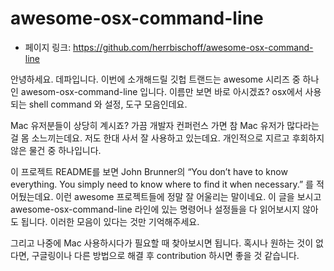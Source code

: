 # awesome-osx-command-line

- 페이지 링크: https://github.com/herrbischoff/awesome-osx-command-line

안녕하세요. 데파입니다. 이번에 소개해드릴 깃헙 트랜드는 awesome 시리즈 중 하나인 awesom-osx-command-line 입니다. 이름만 보면 바로 아시겠죠? osx에서 사용되는 shell command 와 설정, 도구 모음인데요.

Mac 유저분들이 상당히 계시죠? 가끔 개발자 컨퍼런스 가면 참 Mac 유저가 많다라는걸 몸  소느끼는데요. 저도 한대 사서 잘 사용하고 있는데요. 개인적으로 지르고 후회하지 않은 물건 중 하나입니다.

이 프로젝트 README를 보면 John Brunner의 “You don’t have to know everything. You simply need to know where to find it when necessary.” 를 적어뒀는데요. 이런 awesome 프로젝트들에 정말 잘 어울리는 말이네요. 이 글을 보시고 awesome-osx-command-line 라인에 있는 명령어나 설정들을 다 읽어보시지 않아도 됩니다. 이러한 모음이 있다는 것만 기억해주세요.

그리고 나중에 Mac 사용하시다가 필요할 때 찾아보시면 됩니다. 혹시나 원하는 것이 없다면, 구글링이나 다른 방법으로 해결 후 contribution 하시면 좋을 것 같습니다.
